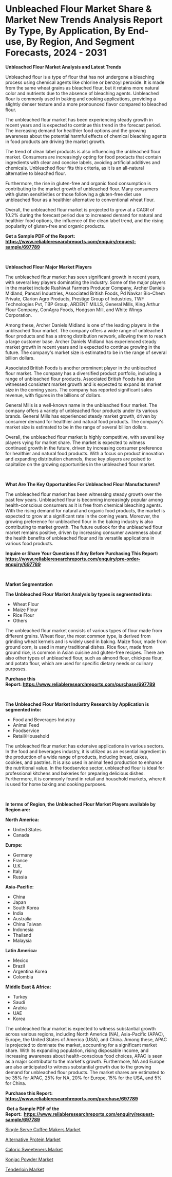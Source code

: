 <p><h1>Unbleached Flour Market Share & Market New Trends Analysis Report By Type, By Application, By End-use, By Region, And Segment Forecasts, 2024 - 2031</h1></p><p><strong>Unbleached Flour Market Analysis and Latest Trends</strong></p>
<p><p>Unbleached flour is a type of flour that has not undergone a bleaching process using chemical agents like chlorine or benzoyl peroxide. It is made from the same wheat grains as bleached flour, but it retains more natural color and nutrients due to the absence of bleaching agents. Unbleached flour is commonly used in baking and cooking applications, providing a slightly denser texture and a more pronounced flavor compared to bleached flour.</p><p>The unbleached flour market has been experiencing steady growth in recent years and is expected to continue this trend in the forecast period. The increasing demand for healthier food options and the growing awareness about the potential harmful effects of chemical bleaching agents in food products are driving the market growth.</p><p>The trend of clean label products is also influencing the unbleached flour market. Consumers are increasingly opting for food products that contain ingredients with clear and concise labels, avoiding artificial additives and chemicals. Unbleached flour fits this criteria, as it is an all-natural alternative to bleached flour.</p><p>Furthermore, the rise in gluten-free and organic food consumption is contributing to the market growth of unbleached flour. Many consumers with gluten sensitivities or those following a gluten-free diet use unbleached flour as a healthier alternative to conventional wheat flour.</p><p>Overall, the unbleached flour market is projected to grow at a CAGR of 10.2% during the forecast period due to increased demand for natural and healthier food options, the influence of the clean label trend, and the rising popularity of gluten-free and organic products.</p></p>
<p><strong>Get a Sample PDF of the Report:&nbsp; <a href="https://www.reliableresearchreports.com/enquiry/request-sample/697789">https://www.reliableresearchreports.com/enquiry/request-sample/697789</a></strong></p>
<p>&nbsp;</p>
<p><strong>Unbleached Flour Major Market Players</strong></p>
<p><p>The unbleached flour market has seen significant growth in recent years, with several key players dominating the industry. Some of the major players in the market include Rushiwat Farmers Producer Company, Archer Daniels Midland, Pansari Industries, Associated British Foods, Pd Navkar Bio-Chem Private, Clarion Agro Products, Prestige Group of Industries, TWF Technologies Pvt, TBP Group, ARDENT MILLS, General Mills, King Arthur Flour Company, ConAgra Foods, Hodgson Mill, and White Wings Corporation.</p><p>Among these, Archer Daniels Midland is one of the leading players in the unbleached flour market. The company offers a wide range of unbleached flour products and has a strong distribution network, allowing them to reach a large customer base. Archer Daniels Midland has experienced steady market growth in recent years and is expected to continue growing in the future. The company's market size is estimated to be in the range of several billion dollars.</p><p>Associated British Foods is another prominent player in the unbleached flour market. The company has a diversified product portfolio, including a range of unbleached flour products. Associated British Foods has also witnessed consistent market growth and is expected to expand its market size in the coming years. The company has reported significant sales revenue, with figures in the billions of dollars.</p><p>General Mills is a well-known name in the unbleached flour market. The company offers a variety of unbleached flour products under its various brands. General Mills has experienced steady market growth, driven by consumer demand for healthier and natural food products. The company's market size is estimated to be in the range of several billion dollars. </p><p>Overall, the unbleached flour market is highly competitive, with several key players vying for market share. The market is expected to witness continued growth in the future, driven by increasing consumer preference for healthier and natural food products. With a focus on product innovation and expanding distribution channels, these key players are poised to capitalize on the growing opportunities in the unbleached flour market.</p></p>
<p>&nbsp;</p>
<p><strong>What Are The Key Opportunities For Unbleached Flour Manufacturers?</strong></p>
<p><p>The unbleached flour market has been witnessing steady growth over the past few years. Unbleached flour is becoming increasingly popular among health-conscious consumers as it is free from chemical bleaching agents. With the rising demand for natural and organic food products, the market is expected to grow at a significant rate in the coming years. Moreover, the growing preference for unbleached flour in the baking industry is also contributing to market growth. The future outlook for the unbleached flour market remains positive, driven by increasing consumer awareness about the health benefits of unbleached flour and its versatile applications in various food products.</p></p>
<p><strong>Inquire or Share Your Questions If Any Before Purchasing This Report: <a href="https://www.reliableresearchreports.com/enquiry/pre-order-enquiry/697789">https://www.reliableresearchreports.com/enquiry/pre-order-enquiry/697789</a></strong></p>
<p>&nbsp;</p>
<p><strong>Market Segmentation</strong></p>
<p><strong>The Unbleached Flour Market Analysis by types is segmented into:</strong></p>
<p><ul><li>Wheat Flour</li><li>Maize Flour</li><li>Rice Flour</li><li>Others</li></ul></p>
<p><p>The unbleached flour market consists of various types of flour made from different grains. Wheat flour, the most common type, is derived from grinding wheat kernels and is widely used in baking. Maize flour, made from ground corn, is used in many traditional dishes. Rice flour, made from ground rice, is common in Asian cuisine and gluten-free recipes. There are also other types of unbleached flour, such as almond flour, chickpea flour, and potato flour, which are used for specific dietary needs or culinary purposes.</p></p>
<p><strong>Purchase this Report:&nbsp;<a href="https://www.reliableresearchreports.com/purchase/697789">https://www.reliableresearchreports.com/purchase/697789</a></strong></p>
<p>&nbsp;</p>
<p><strong>The Unbleached Flour Market Industry Research by Application is segmented into:</strong></p>
<p><ul><li>Food and Beverages Industry</li><li>Animal Feed</li><li>Foodservice</li><li>Retail/Household</li></ul></p>
<p><p>The unbleached flour market has extensive applications in various sectors. In the food and beverages industry, it is utilized as an essential ingredient in the production of a wide range of products, including bread, cakes, cookies, and pastries. It is also used in animal feed production to enhance the nutritional value. In the foodservice sector, unbleached flour is ideal for professional kitchens and bakeries for preparing delicious dishes. Furthermore, it is commonly found in retail and household markets, where it is used for home baking and cooking purposes.</p></p>
<p>&nbsp;</p>
<p><strong>In terms of Region, the Unbleached Flour Market Players available by Region are:</strong></p>
<p>
    <p> <strong> North America: </strong>
        <ul>
            <li>United States</li>
            <li>Canada</li>
        </ul>
        </p> 
    <p> <strong> Europe: </strong>
        <ul>
            <li>Germany</li>
            <li>France</li>
            <li>U.K.</li>
            <li>Italy</li>
            <li>Russia</li>
        </ul>
        </p> 
    <p> <strong> Asia-Pacific: </strong>
        <ul>
            <li>China</li>
            <li>Japan</li>
            <li>South Korea</li>
            <li>India</li>
            <li>Australia</li>
            <li>China Taiwan</li>
            <li>Indonesia</li>
            <li>Thailand</li>
            <li>Malaysia</li>
        </ul>
        </p> 
    <p> <strong> Latin America: </strong>
        <ul>
            <li>Mexico</li>
            <li>Brazil</li>
            <li>Argentina Korea</li>
            <li>Colombia</li>
        </ul>
        </p> 
    <p> <strong> Middle East & Africa: </strong>
        <ul>
            <li>Turkey</li>
            <li>Saudi</li>
            <li>Arabia</li>
            <li>UAE</li>
            <li>Korea</li>
        </ul>
    </p>
    </p>
<p><p>The unbleached flour market is expected to witness substantial growth across various regions, including North America (NA), Asia-Pacific (APAC), Europe, the United States of America (USA), and China. Among these, APAC is projected to dominate the market, accounting for a significant market share. With its expanding population, rising disposable income, and increasing awareness about health-conscious food choices, APAC is seen as a major contributor to the market's growth. Furthermore, NA and Europe are also anticipated to witness substantial growth due to the growing demand for unbleached flour products. The market shares are estimated to be 35% for APAC, 25% for NA, 20% for Europe, 15% for the USA, and 5% for China.</p></p>
<p><strong>Purchase this Report: <a href="https://www.reliableresearchreports.com/purchase/697789">https://www.reliableresearchreports.com/purchase/697789</a></strong></p>
<p>&nbsp;<strong>Get a Sample PDF of the Report:&nbsp;&nbsp;<a href="https://www.reliableresearchreports.com/enquiry/request-sample/697789">https://www.reliableresearchreports.com/enquiry/request-sample/697789</a></strong></p>
<p><strong></strong></p>
<p><p><a href="https://github.com/sofayahoo2023/Market-Research-Report-List-2/blob/main/single-serve-coffee-makers-market.md">Single Serve Coffee Makers Market</a></p><p><a href="https://github.com/vimar16th/Market-Research-Report-List-2/blob/main/alternative-protein-market.md">Alternative Protein Market</a></p><p><a href="https://github.com/gulaimolin/Market-Research-Report-List-2/blob/main/caloric-sweeteners-market.md">Caloric Sweeteners Market</a></p><p><a href="https://github.com/gdfhhhj/Market-Research-Report-List-2/blob/main/konjac-powder-market.md">Konjac Powder Market</a></p><p><a href="https://github.com/luckyshygirl/Market-Research-Report-List-2/blob/main/tenderloin-market.md">Tenderloin Market</a></p></p>